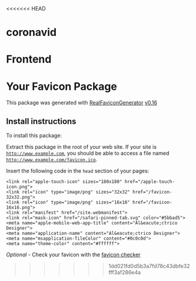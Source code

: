 <<<<<<< HEAD
# coronavid
Frontend
=======
# Your Favicon Package

This package was generated with [RealFaviconGenerator](https://realfavicongenerator.net/) [v0.16](https://realfavicongenerator.net/change_log#v0.16)

## Install instructions

To install this package:

Extract this package in the root of your web site. If your site is <code>http://www.example.com</code>, you should be able to access a file named <code>http://www.example.com/favicon.ico</code>.

Insert the following code in the `head` section of your pages:

    <link rel="apple-touch-icon" sizes="180x180" href="/apple-touch-icon.png">
    <link rel="icon" type="image/png" sizes="32x32" href="/favicon-32x32.png">
    <link rel="icon" type="image/png" sizes="16x16" href="/favicon-16x16.png">
    <link rel="manifest" href="/site.webmanifest">
    <link rel="mask-icon" href="/safari-pinned-tab.svg" color="#5bbad5">
    <meta name="apple-mobile-web-app-title" content="Al&eacute;ctrico Designer">
    <meta name="application-name" content="Al&eacute;ctrico Designer">
    <meta name="msapplication-TileColor" content="#0c0c0d">
    <meta name="theme-color" content="#ffffff">

*Optional* - Check your favicon with the [favicon checker](https://realfavicongenerator.net/favicon_checker)
>>>>>>> 1dd021fd0d5b3a7fd78c43dbfe32fff3af286e4a
